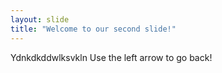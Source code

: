 ```yaml
---
layout: slide
title: "Welcome to our second slide!"
---
```

Ydnkdkddwlksvkln
Use the left arrow to go back!
